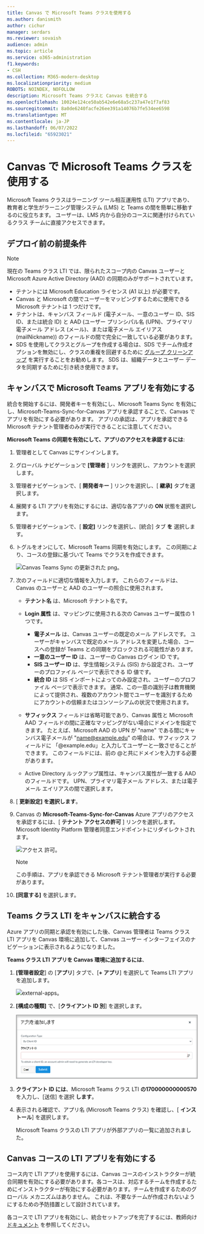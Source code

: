 ```yaml
---
title: Canvas で Microsoft Teams クラスを使用する
ms.author: danismith
author: cichur
manager: serdars
ms.reviewer: sovaish
audience: admin
ms.topic: article
ms.service: o365-administration
f1.keywords:
- CSH
ms.collection: M365-modern-desktop
ms.localizationpriority: medium
ROBOTS: NOINDEX, NOFOLLOW
description: Microsoft Teams クラスと Canvas を統合する
ms.openlocfilehash: 10024e124ce50ab542e6e68a5c237a47e1f7af83
ms.sourcegitcommit: 8a0de6240facfe26ee391a14076b7fe534ee6598
ms.translationtype: MT
ms.contentlocale: ja-JP
ms.lasthandoff: 06/07/2022
ms.locfileid: "65923021"
---
```

# <a name="use-microsoft-teams-classes-with-canvas"></a>Canvas で Microsoft Teams クラスを使用する

Microsoft Teams クラスはラーニング ツール相互運用性 (LTI) アプリであり、教育者と学生がラーニング管理システム (LMS) と Teams の間を簡単に移動するのに役立ちます。 ユーザーは、LMS 内から自分のコースに関連付けられているクラス チームに直接アクセスできます。

## <a name="prerequisites-before-deployment"></a>デプロイ前の前提条件

> [!NOTE]
> 現在の Teams クラス LTI では、限られたスコープ内の Canvas ユーザーと Microsoft Azure Active Directory (AAD) の同期のみがサポートされています。
>
> - テナントには Microsoft Education ライセンス (A1 以上) が必要です。
> - Canvas と Microsoft の間でユーザーをマッピングするために使用できる Microsoft テナントは 1 つだけです。
> - テナントは、キャンバス フィールド (電子メール、一意のユーザー ID、SIS ID、または統合 ID) と AAD (ユーザー プリンシパル名 (UPN)、プライマリ 電子メール アドレス (メール)、または電子メール エイリアス (mailNickname)) のフィールドの間で完全に一致している必要があります。
> - SDS を使用してクラスとグループを作成する場合は、SDS でチーム作成オプションを無効にし、クラスの重複を回避するために [グループ クリーンアップ](/schooldatasync/group-cleanup) を実行することをお勧めします。 SDS は、組織データとユーザー データを同期するために引き続き使用できます。

## <a name="enable-the-microsoft-teams-app-in-canvas"></a>キャンバスで Microsoft Teams アプリを有効にする

統合を開始するには、開発者キーを有効にし、Microsoft Teams Sync を有効にし、Microsoft-Teams-Sync-for-Canvas アプリを承認することで、Canvas でアプリを有効にする必要があります。 アプリの承認は、アプリを承認できる Microsoft テナント管理者のみが実行できることに注意してください。

**Microsoft Teams の同期を有効にして、アプリのアクセスを承認するには**:

1. 管理者として Canvas にサインインします。

2. グローバル ナビゲーションで **[管理者** ] リンクを選択し、アカウントを選択します。
3. 管理者ナビゲーションで、[ **開発者キー** ] リンクを選択し、[ **継承]** タブを選択します。
4. 展開する LTI アプリを有効にするには、適切な各アプリの **ON** 状態を選択します。

5. 管理者ナビゲーションで、[ **設定]** リンクを選択し、[統合] タブ **を** 選択します。

6. トグルをオンにして、Microsoft Teams 同期を有効にします。 この同期により、コースの登録に基づいて Teams でクラスを作成できます。

   ![Canvas Teams Sync の更新された png。](https://user-images.githubusercontent.com/87142492/128225881-abdfc52d-dc9e-48ad-aec5-f6617c6436f3.png)

7. 次のフィールドに適切な情報を入力します。 これらのフィールドは、Canvas のユーザーと AAD のユーザーの照合に使用されます。
   - **テナント名** は、Microsoft テナント名です。
   - **Login 属性** は、マッピングに使用される次の Canvas ユーザー属性の 1 つです。
      - **電子メール** は、Canvas ユーザーの既定のメール アドレスです。 ユーザーがキャンバスで既定のメール アドレスを変更した場合、コースへの登録が Teams との同期をブロックされる可能性があります。
      - **一意のユーザー ID** は、ユーザーの Canvas ログイン ID です。
      - **SIS ユーザー ID** は、学生情報システム (SIS) から設定され、ユーザーのプロファイル ページで表示できる ID 値です。
      - **統合 ID** は SIS インポートによってのみ設定され、ユーザーのプロファイル ページで表示できます。 通常、この一意の識別子は教育機関によって提供され、複数のアカウント間でユーザーを識別するためにアカウントの信頼またはコンソーシアムの状況で使用されます。

   - **サフィックス** フィールドは省略可能であり、Canvas 属性と Microsoft AAD フィールドの間に正確なマッピングがない場合にドメインを指定できます。 たとえば、Microsoft AAD の UPN が "name" である間にキャンバス電子メールが "name@example.edu" の場合は、サフィックス フィールドに 「@example.edu」と入力してユーザーと一致させることができます。 このフィールドには、前の @と共にドメインを入力する必要があります。
   - Active Directory ルックアップ属性は、キャンバス属性が一致する AAD のフィールドです。 UPN、プライマリ電子メール アドレス、または電子メール エイリアスの間で選択します。

8. [ **更新設定] を選択します**。

9. Canvas の **Microsoft-Teams-Sync-for-Canvas** Azure アプリのアクセスを承認するには、[ **テナント アクセスの許可** ] リンクを選択します。 Microsoft Identity Platform 管理者同意エンドポイントにリダイレクトされます。

   ![アクセス 許可。](media/permissions.png)

   > [!NOTE]
   > この手順は、アプリを承認できる Microsoft テナント管理者が実行する必要があります。

10. **[同意する]** を選択します。

## <a name="integrate-teams-classes-lti-in-canvas"></a>Teams クラス LTI をキャンバスに統合する

Azure アプリの同期と承認を有効にした後、Canvas 管理者は Teams クラス LTI アプリを Canvas 環境に追加して、Canvas ユーザー インターフェイスのナビゲーションに表示されるようになりました。

**Teams クラス LTI アプリを Canvas 環境に追加するには**、

1. **[管理者設定**] の [**アプリ**] タブで、[**+ アプリ**] を選択して Teams LTI アプリを追加します。

   ![external-apps。](media/external-apps.png)

2. **[構成の種類]** で、[**クライアント ID 別**] を選択します。

   ![アプリを追加します。](media/add-app.png)

3. **クライアント ID には**、Microsoft Teams クラス LTI **の170000000000570** を入力し、[送信] を選択 **します**。

4. 表示される確認で、アプリ名 (Microsoft Teams クラス) を確認し、[ **インストール**] を選択します。

   Microsoft Teams クラスの LTI アプリが外部アプリの一覧に追加されました。

## <a name="enabling-the-lti-app-for-canvas-courses"></a>Canvas コースの LTI アプリを有効にする

コース内で LTI アプリを使用するには、Canvas コースのインストラクターが統合同期を有効にする必要があります。各コースは、対応するチームを作成するためにインストラクターが有効にする必要があります。チームを作成するためのグローバル メカニズムはありません。 これは、不要なチームが作成されないようにするための予防措置として設計されています。

各コースで LTI アプリを有効にし、統合セットアップを完了するには、教師向け [ドキュメント](https://support.microsoft.com/topic/use-microsoft-teams-classes-in-your-lms-preview-ac6a1e34-32f7-45e6-b83e-094185a1e78a#ID0EBD=Instructure_Canvas) を参照してください。
